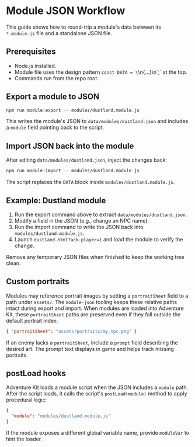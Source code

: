 # Module JSON Workflow

This guide shows how to round-trip a module's data between its `*.module.js` file and a standalone JSON file.

## Prerequisites
- Node.js installed.
- Module file uses the design pattern `const DATA = \`\n{...}\n\`;` at the top.
- Commands run from the repo root.

## Export a module to JSON
```sh
npm run module:export -- modules/dustland.module.js
```
This writes the module's JSON to `data/modules/dustland.json` and includes a `module` field pointing back to the script.

## Import JSON back into the module
After editing `data/modules/dustland.json`, inject the changes back:
```sh
npm run module:import -- modules/dustland.module.js
```
The script replaces the `DATA` block inside `modules/dustland.module.js`.

## Example: Dustland module
1. Run the export command above to extract `data/modules/dustland.json`.
2. Modify a field in the JSON (e.g., change an NPC name).
3. Run the import command to write the JSON back into `modules/dustland.module.js`.
4. Launch `dustland.html?ack-player=1` and load the module to verify the change.

Remove any temporary JSON files when finished to keep the working tree clean.

## Custom portraits
Modules may reference portrait images by setting a `portraitSheet` field to a
path under `assets/`. The `module-json` tooling keeps these relative paths
intact during export and import. When modules are loaded into Adventure Kit,
these `portraitSheet` paths are preserved even if they fall outside the
default portrait index:

```json
{ "portraitSheet": "assets/portraits/my_npc.png" }
```

If an enemy lacks a `portraitSheet`, include a `prompt` field describing the desired art. The prompt text displays in game and helps track missing portraits.


## postLoad hooks
Adventure Kit loads a module script when the JSON includes a `module` path. After the script loads, it calls the script's `postLoad(module)` method to apply procedural logic:

```json
{
  "module": "modules/dustland.module.js"
}
```

If the module exposes a different global variable name, provide `moduleVar` to hint the loader.
